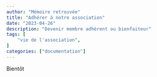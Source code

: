 ```yaml
---
author: "Mémoire retrouvée"
title: "Adhérer à notre association"
date: "2023-04-26"
description: "Devenir membre adhérent ou bienfaiteur"
tags: [
    "vie de l'association",
]
categories: ["documentation"]
---
```


Bientôt
